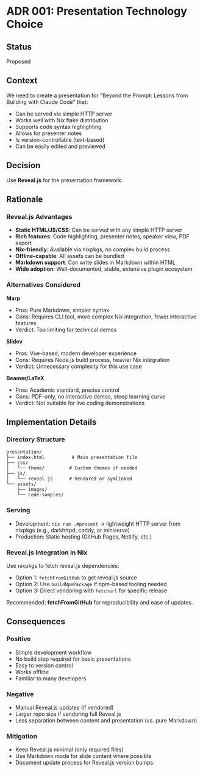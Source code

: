 # ADR 001: Presentation Technology Choice

## Status
Proposed

## Context
We need to create a presentation for "Beyond the Prompt: Lessons from Building with Claude Code" that:
- Can be served via simple HTTP server
- Works well with Nix flake distribution
- Supports code syntax highlighting
- Allows for presenter notes
- Is version-controllable (text-based)
- Can be easily edited and previewed

## Decision
Use **Reveal.js** for the presentation framework.

## Rationale

### Reveal.js Advantages
- **Static HTML/JS/CSS**: Can be served with any simple HTTP server
- **Rich features**: Code highlighting, presenter notes, speaker view, PDF export
- **Nix-friendly**: Available via nixpkgs, no complex build process
- **Offline-capable**: All assets can be bundled
- **Markdown support**: Can write slides in Markdown within HTML
- **Wide adoption**: Well-documented, stable, extensive plugin ecosystem

### Alternatives Considered

**Marp**
- Pros: Pure Markdown, simpler syntax
- Cons: Requires CLI tool, more complex Nix integration, fewer interactive features
- Verdict: Too limiting for technical demos

**Slidev**
- Pros: Vue-based, modern developer experience
- Cons: Requires Node.js build process, heavier Nix integration
- Verdict: Unnecessary complexity for this use case

**Beamer/LaTeX**
- Pros: Academic standard, precise control
- Cons: PDF-only, no interactive demos, steep learning curve
- Verdict: Not suitable for live coding demonstrations

## Implementation Details

### Directory Structure
```
presentation/
├── index.html          # Main presentation file
├── css/
│   └── theme/         # Custom themes if needed
├── js/
│   └── reveal.js      # Vendored or symlinked
└── assets/
    ├── images/
    └── code-samples/
```

### Serving
- Development: `nix run .#present` → lightweight HTTP server from nixpkgs (e.g., darkhttpd, caddy, or miniserve)
- Production: Static hosting (GitHub Pages, Netlify, etc.)

### Reveal.js Integration in Nix
Use nixpkgs to fetch reveal.js dependencies:
- Option 1: `fetchFromGitHub` to get reveal.js source
- Option 2: Use `buildNpmPackage` if npm-based tooling needed
- Option 3: Direct vendoring with `fetchurl` for specific release

Recommended: **fetchFromGitHub** for reproducibility and ease of updates.

## Consequences

### Positive
- Simple development workflow
- No build step required for basic presentations
- Easy to version control
- Works offline
- Familiar to many developers

### Negative
- Manual Reveal.js updates (if vendored)
- Larger repo size if vendoring full Reveal.js
- Less separation between content and presentation (vs. pure Markdown)

### Mitigation
- Keep Reveal.js minimal (only required files)
- Use Markdown mode for slide content where possible
- Document update process for Reveal.js version bumps
